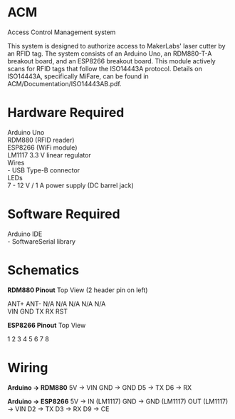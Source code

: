 # ACM
Access Control Management system

This system is designed to authorize access to MakerLabs' laser cutter by an RFID tag. The system consists of an Arduino Uno, an RDM880-T-A breakout board, and an ESP8266 breakout board. This module actively scans for RFID tags that follow the ISO14443A protocol. Details on ISO14443A, specifically MiFare, can be found in ACM/Documentation/ISO14443AB.pdf.


Hardware Required
======
Arduino Uno  
RDM880 (RFID reader)  
ESP8266 (WiFi module)  
LM1117 3.3 V linear regulator  
Wires  
	- USB Type-B connector  
LEDs  
7 - 12 V / 1 A power supply (DC barrel jack)  


Software Required
======
Arduino IDE  
	- SoftwareSerial library  
  
Schematics
===========
__RDM880 Pinout__
Top View (2 header pin on left)  

ANT+ ANT-		N/A N/A N/A N/A N/A  
				VIN	GND	TX 	RX	RST  


__ESP8266 Pinout__
Top View

1	2	3	4
5	6	7	8


Wiring
=======
__Arduino -> RDM880__
5V -> VIN
GND -> GND
D5 -> TX
D6 -> RX

__Arduino -> ESP8266__
5V -> IN (LM1117)
GND -> GND (LM1117)
OUT (LM1117) -> VIN
D2 -> TX
D3 -> RX
D9 -> CE
